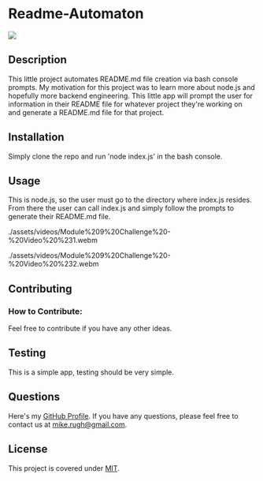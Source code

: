 # Readme-Automaton
![](https://img.shields.io/badge/License-MIT-green)

## Description

This little project automates README.md file creation via bash console prompts. My motivation for this project was to learn more about node.js and hopefully more backend engineering. This little app will prompt the user for information in their README file for whatever project they're working on and generate a README.md file for that project.


## Installation

Simply clone the repo and run 'node index.js' in the bash console.

## Usage

This is node.js, so the user must go to the directory where index.js resides. From there the user can call index.js and simply follow the prompts to generate their README.md file.

./assets/videos/Module%209%20Challenge%20-%20Video%20%231.webm

./assets/videos/Module%209%20Challenge%20-%20Video%20%232.webm

## Contributing
### How to Contribute:

Feel free to contribute if you have any other ideas.

## Testing

This is a simple app, testing should be very simple.

## Questions

Here's my [GitHub Profile](https://github.com/DA-Mike/).
If you have any questions, please feel free to contact us at mike.rugh@gmail.com.

## License

This project is covered under [MIT](https://choosealicense.com/licenses/mit/).
